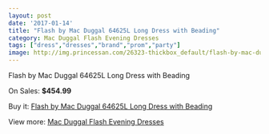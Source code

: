 ```yaml
---
layout: post
date: '2017-01-14'
title: "Flash by Mac Duggal 64625L Long Dress with Beading"
category: Mac Duggal Flash Evening Dresses
tags: ["dress","dresses","brand","prom","party"]
image: http://img.princessan.com/26323-thickbox_default/flash-by-mac-duggal-64625l-long-dress-with-beading.jpg
---
```

Flash by Mac Duggal 64625L Long Dress with Beading

On Sales: **$454.99**
<a href="https://www.princessan.com/en/12096-flash-by-mac-duggal-64625l-long-dress-with-beading.html"><amp-img layout="responsive" width="600" height="600" src="//img.princessan.com/26323-thickbox_default/flash-by-mac-duggal-64625l-long-dress-with-beading.jpg" alt="Flash by Mac Duggal 64625L Long Dress with Beading 0" /></a>
<a href="https://www.princessan.com/en/12096-flash-by-mac-duggal-64625l-long-dress-with-beading.html"><amp-img layout="responsive" width="600" height="600" src="//img.princessan.com/26324-thickbox_default/flash-by-mac-duggal-64625l-long-dress-with-beading.jpg" alt="Flash by Mac Duggal 64625L Long Dress with Beading 1" /></a>
<a href="https://www.princessan.com/en/12096-flash-by-mac-duggal-64625l-long-dress-with-beading.html"><amp-img layout="responsive" width="600" height="600" src="//img.princessan.com/26325-thickbox_default/flash-by-mac-duggal-64625l-long-dress-with-beading.jpg" alt="Flash by Mac Duggal 64625L Long Dress with Beading 2" /></a>

Buy it: [Flash by Mac Duggal 64625L Long Dress with Beading](https://www.princessan.com/en/12096-flash-by-mac-duggal-64625l-long-dress-with-beading.html "Flash by Mac Duggal 64625L Long Dress with Beading")

View more: [Mac Duggal Flash Evening Dresses](https://www.princessan.com/en/86- "Mac Duggal Flash Evening Dresses")